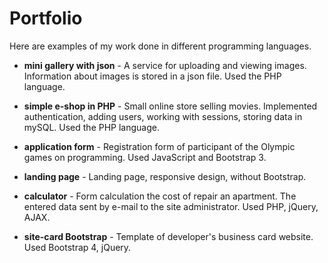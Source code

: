 # Portfolio

Here are examples of my work done in different programming languages.

* **mini gallery with json** - A service for uploading and viewing images. Information about images is stored in a json file. Used the PHP language.

* **simple e-shop in PHP** - Small online store selling movies. Implemented authentication, adding users, working with sessions, storing data in mySQL. Used the PHP language.

* **application form** - Registration form of participant of the Olympic games on programming. Used JavaScript and Bootstrap 3.

* **landing page** - Landing page, responsive design, without Bootstrap.

* **calculator** - Form calculation the cost of repair an apartment. The entered data sent by e-mail to the site administrator. Used PHP, jQuery, AJAX.

* **site-card Bootstrap** - Template of developer's business card website. Used Bootstrap 4, jQuery.
